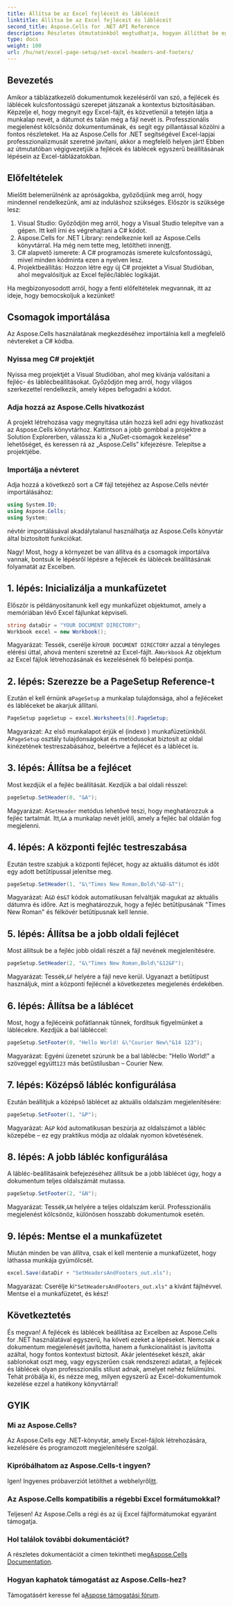 ```yaml
---
title: Állítsa be az Excel fejléceit és lábléceit
linktitle: Állítsa be az Excel fejléceit és lábléceit
second_title: Aspose.Cells for .NET API Reference
description: Részletes útmutatónkból megtudhatja, hogyan állíthat be egyszerűen Excel fejlécet és láblécet az Aspose.Cells for .NET használatával. Tökéletes professzionális dokumentumokhoz.
type: docs
weight: 100
url: /hu/net/excel-page-setup/set-excel-headers-and-footers/
---
```

## Bevezetés

Amikor a táblázatkezelő dokumentumok kezeléséről van szó, a fejlécek és láblécek kulcsfontosságú szerepet játszanak a kontextus biztosításában. Képzelje el, hogy megnyit egy Excel-fájlt, és közvetlenül a tetején látja a munkalap nevét, a dátumot és talán még a fájl nevét is. Professzionális megjelenést kölcsönöz dokumentumának, és segít egy pillantással közölni a fontos részleteket. Ha az Aspose.Cells for .NET segítségével Excel-lapjai professzionalizmusát szeretné javítani, akkor a megfelelő helyen járt! Ebben az útmutatóban végigvezetjük a fejlécek és láblécek egyszerű beállításának lépésein az Excel-táblázatokban. 

## Előfeltételek

Mielőtt belemerülnénk az apróságokba, győződjünk meg arról, hogy mindennel rendelkezünk, ami az induláshoz szükséges. Először is szüksége lesz:

1. Visual Studio: Győződjön meg arról, hogy a Visual Studio telepítve van a gépen. Itt kell írni és végrehajtani a C# kódot.
2.  Aspose.Cells for .NET Library: rendelkeznie kell az Aspose.Cells könyvtárral. Ha még nem tette meg, letöltheti innen[itt](https://releases.aspose.com/cells/net/).
3. C# alapvető ismerete: A C# programozás ismerete kulcsfontosságú, mivel minden kódminta ezen a nyelven lesz.
4. Projektbeállítás: Hozzon létre egy új C# projektet a Visual Studióban, ahol megvalósítjuk az Excel fejléc/lábléc logikáját.

Ha megbizonyosodott arról, hogy a fenti előfeltételek megvannak, itt az ideje, hogy bemocskoljuk a kezünket!

## Csomagok importálása

Az Aspose.Cells használatának megkezdéséhez importálnia kell a megfelelő névtereket a C# kódba.

### Nyissa meg C# projektjét

Nyissa meg projektjét a Visual Studióban, ahol meg kívánja valósítani a fejléc- és láblécbeállításokat. Győződjön meg arról, hogy világos szerkezettel rendelkezik, amely képes befogadni a kódot.

### Adja hozzá az Aspose.Cells hivatkozást

A projekt létrehozása vagy megnyitása után hozzá kell adni egy hivatkozást az Aspose.Cells könyvtárhoz. Kattintson a jobb gombbal a projektre a Solution Explorerben, válassza ki a „NuGet-csomagok kezelése” lehetőséget, és keressen rá az „Aspose.Cells” kifejezésre. Telepítse a projektjébe.

### Importálja a névteret

Adja hozzá a következő sort a C# fájl tetejéhez az Aspose.Cells névtér importálásához:

```csharp
using System.IO;
using Aspose.Cells;
using System;
```

névtér importálásával akadálytalanul használhatja az Aspose.Cells könyvtár által biztosított funkciókat.

Nagy! Most, hogy a környezet be van állítva és a csomagok importálva vannak, bontsuk le lépésről lépésre a fejlécek és láblécek beállításának folyamatát az Excelben.

## 1. lépés: Inicializálja a munkafüzetet

Először is példányosítanunk kell egy munkafüzet objektumot, amely a memóriában lévő Excel fájlunkat képviseli.

```csharp
string dataDir = "YOUR DOCUMENT DIRECTORY";
Workbook excel = new Workbook();
```

 Magyarázat: Tessék, cserélje ki`YOUR DOCUMENT DIRECTORY` azzal a tényleges elérési úttal, ahová menteni szeretné az Excel-fájlt. A`Workbook` Az objektum az Excel fájlok létrehozásának és kezelésének fő belépési pontja.

## 2. lépés: Szerezze be a PageSetup Reference-t

 Ezután el kell érnünk a`PageSetup` a munkalap tulajdonsága, ahol a fejléceket és lábléceket be akarjuk állítani.

```csharp
PageSetup pageSetup = excel.Worksheets[0].PageSetup;
```

 Magyarázat: Az első munkalapot érjük el (index`0` ) munkafüzetünkből. A`PageSetup` osztály tulajdonságokat és metódusokat biztosít az oldal kinézetének testreszabásához, beleértve a fejlécet és a láblécet is.

## 3. lépés: Állítsa be a fejlécet

Most kezdjük el a fejléc beállítását. Kezdjük a bal oldali résszel:

```csharp
pageSetup.SetHeader(0, "&A");
```

 Magyarázat: A`SetHeader` metódus lehetővé teszi, hogy meghatározzuk a fejléc tartalmát. Itt,`&A` a munkalap nevét jelöli, amely a fejléc bal oldalán fog megjelenni.

## 4. lépés: A központi fejléc testreszabása

Ezután testre szabjuk a központi fejlécet, hogy az aktuális dátumot és időt egy adott betűtípussal jelenítse meg.

```csharp
pageSetup.SetHeader(1, "&\"Times New Roman,Bold\"&D-&T");
```

 Magyarázat: A`&D` és`&T` kódok automatikusan felváltják magukat az aktuális dátumra és időre. Azt is meghatározzuk, hogy a fejléc betűtípusának "Times New Roman" és félkövér betűtípusnak kell lennie.

## 5. lépés: Állítsa be a jobb oldali fejlécet

Most állítsuk be a fejléc jobb oldali részét a fájl nevének megjelenítésére.

```csharp
pageSetup.SetHeader(2, "&\"Times New Roman,Bold\"&12&F");
```

 Magyarázat: Tessék,`&F` helyére a fájl neve kerül. Ugyanazt a betűtípust használjuk, mint a központi fejlécnél a következetes megjelenés érdekében.

## 6. lépés: Állítsa be a láblécet

Most, hogy a fejléceink pofátlannak tűnnek, fordítsuk figyelmünket a láblécekre. Kezdjük a bal lábléccel:

```csharp
pageSetup.SetFooter(0, "Hello World! &\"Courier New\"&14 123");
```

 Magyarázat: Egyéni üzenetet szúrunk be a bal láblécbe: "Hello World!" a szöveggel együtt`123` más betűstílusban – Courier New.

## 7. lépés: Középső lábléc konfigurálása

Ezután beállítjuk a középső láblécet az aktuális oldalszám megjelenítésére:

```csharp
pageSetup.SetFooter(1, "&P");
```

 Magyarázat: A`&P` kód automatikusan beszúrja az oldalszámot a lábléc közepébe – ez egy praktikus módja az oldalak nyomon követésének.

## 8. lépés: A jobb lábléc konfigurálása

A lábléc-beállításaink befejezéséhez állítsuk be a jobb láblécet úgy, hogy a dokumentum teljes oldalszámát mutassa.

```csharp
pageSetup.SetFooter(2, "&N");
```

 Magyarázat: Tessék,`&N` helyére a teljes oldalszám kerül. Professzionális megjelenést kölcsönöz, különösen hosszabb dokumentumok esetén.

## 9. lépés: Mentse el a munkafüzetet

Miután minden be van állítva, csak el kell mentenie a munkafüzetet, hogy láthassa munkája gyümölcsét.

```csharp
excel.Save(dataDir + "SetHeadersAndFooters_out.xls");
```

 Magyarázat: Cserélje ki`"SetHeadersAndFooters_out.xls"` a kívánt fájlnévvel. Mentse el a munkafüzetet, és kész!

## Következtetés

És megvan! A fejlécek és láblécek beállítása az Excelben az Aspose.Cells for .NET használatával egyszerű, ha követi ezeket a lépéseket. Nemcsak a dokumentum megjelenését javította, hanem a funkcionalitást is javította azáltal, hogy fontos kontextust biztosít. Akár jelentéseket készít, akár sablonokat oszt meg, vagy egyszerűen csak rendszerezi adatait, a fejlécek és láblécek olyan professzionális stílust adnak, amelyet nehéz felülmúlni. Tehát próbálja ki, és nézze meg, milyen egyszerű az Excel-dokumentumok kezelése ezzel a hatékony könyvtárral!

## GYIK

### Mi az Aspose.Cells?
Az Aspose.Cells egy .NET-könyvtár, amely Excel-fájlok létrehozására, kezelésére és programozott megjelenítésére szolgál.

### Kipróbálhatom az Aspose.Cells-t ingyen?
 Igen! Ingyenes próbaverziót letölthet a webhelyről[itt](https://releases.aspose.com/).

### Az Aspose.Cells kompatibilis a régebbi Excel formátumokkal?
Teljesen! Az Aspose.Cells a régi és az új Excel fájlformátumokat egyaránt támogatja.

### Hol találok további dokumentációt?
 A részletes dokumentációt a címen tekintheti meg[Aspose.Cells Documentation](https://reference.aspose.com/cells/net/).

### Hogyan kaphatok támogatást az Aspose.Cells-hez?
 Támogatásért keresse fel a[Aspose támogatási fórum](https://forum.aspose.com/c/cells/9).
